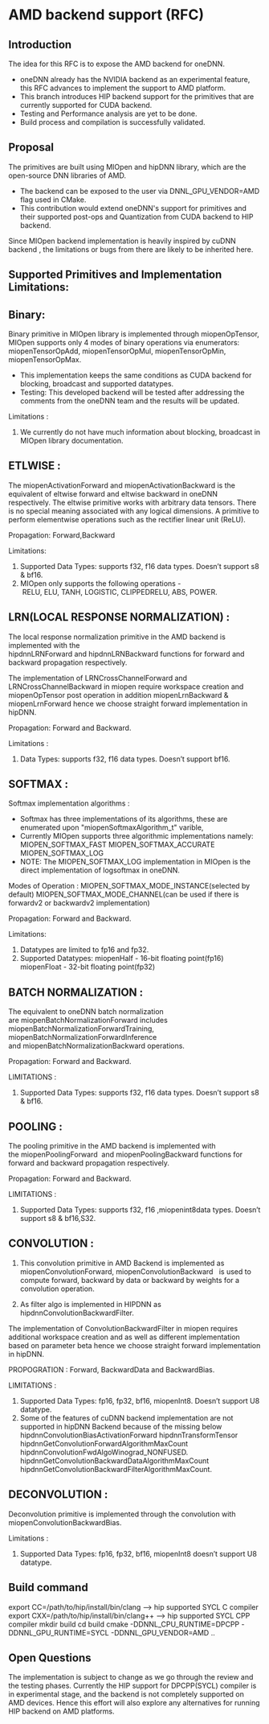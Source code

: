 # AMD backend support (RFC)

## Introduction
The idea for this RFC is to expose the AMD backend for oneDNN.
- oneDNN already has the NVIDIA backend as an experimental feature, this RFC advances to implement the support to AMD platform.
- This branch introduces HIP backend support for the primitives that are currently supported for CUDA backend.
- Testing and Performance analysis are yet to be done.
- Build process and compilation is successfully validated.

## Proposal
The primitives are built using MIOpen and hipDNN library, which are the open-source DNN libraries of AMD.
- The backend can be exposed to the user via DNNL_GPU_VENDOR=AMD flag used in CMake.
- This contribution would extend oneDNN's support for primitives and their supported post-ops and Quantization from CUDA backend to HIP backend.

Since MIOpen backend implementation is heavily inspired by cuDNN backend , the limitations or bugs from there are likely to be inherited here.

## Supported Primitives and Implementation Limitations:


## Binary:

Binary primitive in MIOpen library is implemented through miopenOpTensor, 
MIOpen supports only 4 modes of binary operations via enumerators: miopenTensorOpAdd, miopenTensorOpMul, miopenTensorOpMin, miopenTensorOpMax.

* This implementation keeps the same conditions as CUDA backend for blocking, broadcast and supported datatypes.
* Testing: This developed backend will be tested after addressing the comments from the oneDNN team and the results will be updated.

Limitations :
1. We currently do not have much information about blocking, broadcast in MIOpen library documentation.


## ETLWISE :

The miopenActivationForward and miopenActivationBackward is the equivalent of eltwise forward and eltwise backward in oneDNN respectively.
The eltwise primitive works with arbitrary data tensors. There is no special meaning associated with any logical dimensions.
A primitive to perform elementwise operations such as the rectifier linear unit (ReLU).

Propagation: 
Forward,Backward

Limitations: 
 
1. Supported Data Types: supports f32, f16 data types. Doesn’t support s8 & bf16.
2. MIOpen  only supports the following operations - RELU, ELU, TANH, LOGISTIC,  CLIPPEDRELU, ABS, POWER.




## LRN(LOCAL RESPONSE NORMALIZATION) :

The local response normalization primitive in the AMD backend is implemented with the
hipdnnLRNForward and hipdnnLRNBackward functions for forward and backward propagation respectively.

The implementation of LRNCrossChannelForward and LRNCrossChannelBackward in miopen require workspace creation and miopenOpTensor post operation in addition
miopenLrnBackward & miopenLrnForward hence we choose straight forward implementation in hipDNN.

Propagation:
Forward and Backward.

Limitations :
1. Data Types: 
supports f32, f16 data types. Doesn’t support bf16.


## SOFTMAX :

Softmax implementation algorithms :
* Softmax has three implementations of its algorithms, these are enumerated upon "miopenSoftmaxAlgorithm_t" varible,
* Currently MIOpen supports three algorithmic implementations namely:
   MIOPEN_SOFTMAX_FAST
   MIOPEN_SOFTMAX_ACCURATE
   MIOPEN_SOFTMAX_LOG
* NOTE: The MIOPEN_SOFTMAX_LOG implementation in MIOpen is the direct implementation of logsoftmax in oneDNN.

Modes of Operation :
MIOPEN_SOFTMAX_MODE_INSTANCE(selected by default)
MIOPEN_SOFTMAX_MODE_CHANNEL(can be used if there is forwardv2 or backwardv2 implementation)

Propagation:
Forward and Backward.

Limitations:

1. Datatypes are limited to fp16 and fp32.
2. Supported Datatypes:
miopenHalf  - 16-bit floating point(fp16)
miopenFloat - 32-bit floating point(fp32)



## BATCH NORMALIZATION :

The equivalent to oneDNN batch normalization are miopenBatchNormalizationForward includes miopenBatchNormalizationForwardTraining,
miopenBatchNormalizationForwardInference and miopenBatchNormalizationBackward operations.

Propagation:
Forward and Backward.

LIMITATIONS :

1. Supported Data Types: 
supports f32, f16 data types. Doesn’t support s8 & bf16.


## POOLING :

The pooling primitive in the AMD backend is implemented with the miopenPoolingForward 
and miopenPoolingBackward functions for forward and backward propagation respectively.

Propagation:
Forward and Backward.


LIMITATIONS :
1. Supported Data Types: 
supports f32, f16 ,miopenint8data types. Doesn’t support s8 & bf16,S32.




## CONVOLUTION  : 

1. This convolution primitive in AMD Backend is implemented as miopenConvolutionForward, miopenConvolutionBackward  
is used to compute forward, backward by data or backward by weights for a convolution operation.

2. As filter algo is implemented in HIPDNN as hipdnnConvolutionBackwardFilter.

The implementation of ConvolutionBackwardFilter in miopen requires additional workspace creation and as well as different implementation
based on parameter beta hence we choose straight forward implementation in hipDNN.

 
PROPOGRATION :
Forward, BackwardData and BackwardBias.

LIMITATIONS :

1. Supported Data Types:  fp16, fp32, bf16, miopenInt8. Doesn’t support  U8 datatype.
2. Some of the features of cuDNN backend implementation are not supported in hipDNN Backend because of the missing below 
        hipdnnConvolutionBiasActivationForward 
	hipdnnTransformTensor    
	hipdnnGetConvolutionForwardAlgorithmMaxCount
        hipdnnConvolutionFwdAlgoWinograd_NONFUSED.
	hipdnnGetConvolutionBackwardDataAlgorithmMaxCount 
        hipdnnGetConvolutionBackwardFilterAlgorithmMaxCount.



## DECONVOLUTION :

Deconvolution primitive is implemented through the convolution with  miopenConvolutionBackwardBias.

Limitations :
1. Supported Data Types:  fp16, fp32, bf16, miopenInt8
doesn’t support U8 datatype.



## Build command 
export CC=/path/to/hip/install/bin/clang    --> hip supported SYCL C compiler
export CXX=/path/to/hip/install/bin/clang++ -->  hip supported SYCL CPP compiler
mkdir build
cd build
cmake -DDNNL_CPU_RUNTIME=DPCPP -DDNNL_GPU_RUNTIME=SYCL -DDNNL_GPU_VENDOR=AMD ..

## Open Questions
The implementation is subject to change as we go through the review and the testing phases.
Currently the HIP support for DPCPP(SYCL) compiler is in experimental stage, and the backend is not completely supported on AMD devices.
Hence this effort will also explore any alternatives for running HIP backend on AMD platforms.
